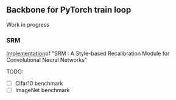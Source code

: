 ## Backbone for PyTorch train loop
Work in progress

### SRM 
[Implementation](cifar10_train.py)of "SRM : A Style-based Recalibration Module for Convolutional Neural Networks"
 
TODO:
- [ ] Cifar10 benchmark
- [ ] ImageNet benchmark
